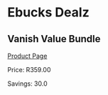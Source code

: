 
# Ebucks Dealz
## Vanish Value Bundle
[Product Page](https://www.ebucks.com/web/shop/productSelected.do?prodId=386258757&catId=375509364)

Price: R359.00

Savings: 30.0


	
